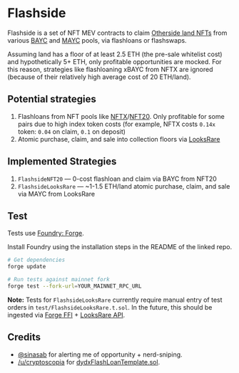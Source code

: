 # Flashside

Flashside is a set of NFT MEV contracts to claim [Otherside land NFTs](https://twitter.com/yugalabs/status/1505014986556551172) from various [BAYC](https://opensea.io/collection/boredapeyachtclub) and [MAYC](https://opensea.io/collection/mutant-ape-yacht-club) pools, via flashloans or flashswaps.

Assuming land has a floor of at least 2.5 ETH (the pre-sale whitelist cost) and hypothetically 5+ ETH, only profitable opportunities are mocked. For this reason, strategies like flashloaning xBAYC from NFTX are ignored (because of their relatively high average cost of 20 ETH/land).

## Potential strategies

1. Flashloans from NFT pools like [NFTX](https://nftx.org/)/[NFT20](https://nft20.io/). Only profitable for some pairs due to high index token costs (for example, NFTX costs `0.14x` token: `0.04` on claim, `0.1` on deposit)
2. Atomic purchase, claim, and sale into collection floors via [LooksRare](https://looksrare.org/)

## Implemented Strategies

1. `FlashsideNFT20` — 0-cost flashloan and claim via BAYC from NFT20
2. `FlashsideLooksRare` — ~1-1.5 ETH/land atomic purchase, claim, and sale via MAYC from LooksRare

## Test

Tests use [Foundry: Forge](https://github.com/gakonst/foundry).

Install Foundry using the installation steps in the README of the linked repo.

```bash
# Get dependencies
forge update

# Run tests against mainnet fork
forge test --fork-url=YOUR_MAINNET_RPC_URL
```

**Note:** Tests for `FlashsideLooksRare` currently require manual entry of test orders in `test/FlashsideLooksRare.t.sol`. In the future, this should be ingested via [Forge FFI](https://github.com/foundry-rs/foundry/blob/3f13a986e69c18ea19ce634fea00f4df6b3666b0/testdata/cheats/Ffi.t.sol) + [LooksRare API](https://looksrare.github.io/api-docs/#/Orders/OrderController.getOrders).

## Credits

- [@sinasab](https://github.com/sinasab) for alerting me of opportunity + nerd-sniping.
- [/u/cryptoscopia](https://github.com/cryptoscopia) for [dydxFlashLoanTemplate.sol](https://gist.github.com/cryptoscopia/1156a368c19a82be2d083e04376d261e).
